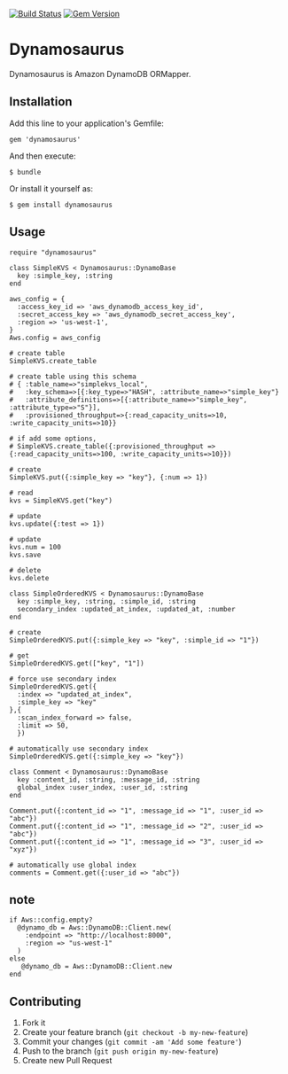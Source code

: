 [![Build Status](https://travis-ci.org/isamu/dynamosaurus.svg)](https://travis-ci.org/isamu/dynamosaurus)
[![Gem Version](https://badge.fury.io/rb/dynamosaurus.svg)](https://badge.fury.io/rb/dynamosaurus)

# Dynamosaurus

Dynamosaurus is Amazon DynamoDB ORMapper.

## Installation

Add this line to your application's Gemfile:

    gem 'dynamosaurus'

And then execute:

    $ bundle

Or install it yourself as:

    $ gem install dynamosaurus

## Usage

    require "dynamosaurus"
    
    class SimpleKVS < Dynamosaurus::DynamoBase
      key :simple_key, :string
    end
    
    aws_config = {
      :access_key_id => 'aws_dynamodb_access_key_id',
      :secret_access_key => 'aws_dynamodb_secret_access_key',
      :region => 'us-west-1',
    }
    Aws.config = aws_config
    
    # create table
    SimpleKVS.create_table

    # create table using this schema    
    # { :table_name=>"simplekvs_local", 
    #   :key_schema=>[{:key_type=>"HASH", :attribute_name=>"simple_key"}
    #   :attribute_definitions=>[{:attribute_name=>"simple_key", :attribute_type=>"S"}], 
    #   :provisioned_throughput=>{:read_capacity_units=>10, :write_capacity_units=>10}}

    # if add some options, 
    # SimpleKVS.create_table({:provisioned_throughput => {:read_capacity_units=>100, :write_capacity_units=>10}})

    # create
    SimpleKVS.put({:simple_key => "key"}, {:num => 1})
    
    # read
    kvs = SimpleKVS.get("key")
    
    # update
    kvs.update({:test => 1})
    
    # update
    kvs.num = 100
    kvs.save
    
    # delete
    kvs.delete
    
    class SimpleOrderedKVS < Dynamosaurus::DynamoBase
      key :simple_key, :string, :simple_id, :string
      secondary_index :updated_at_index, :updated_at, :number
    end
    
    # create
    SimpleOrderedKVS.put({:simple_key => "key", :simple_id => "1"})
    
    # get
    SimpleOrderedKVS.get(["key", "1"])
    
    # force use secondary index
    SimpleOrderedKVS.get({
      :index => "updated_at_index",
      :simple_key => "key"
    },{
      :scan_index_forward => false,
      :limit => 50,
      })
    
    # automatically use secondary index
    SimpleOrderedKVS.get({:simple_key => "key"})
    
    class Comment < Dynamosaurus::DynamoBase
      key :content_id, :string, :message_id, :string
      global_index :user_index, :user_id, :string
    end      
    
    Comment.put({:content_id => "1", :message_id => "1", :user_id => "abc"})
    Comment.put({:content_id => "1", :message_id => "2", :user_id => "abc"})
    Comment.put({:content_id => "1", :message_id => "3", :user_id => "xyz"})
    
    # automatically use global index    
    comments = Comment.get({:user_id => "abc"})

## note
    if Aws::config.empty?
      @dynamo_db = Aws::DynamoDB::Client.new(
        :endpoint => "http://localhost:8000",
        :region => "us-west-1"
      )
    else
       @dynamo_db = Aws::DynamoDB::Client.new
    end


## Contributing

1. Fork it
2. Create your feature branch (`git checkout -b my-new-feature`)
3. Commit your changes (`git commit -am 'Add some feature'`)
4. Push to the branch (`git push origin my-new-feature`)
5. Create new Pull Request
